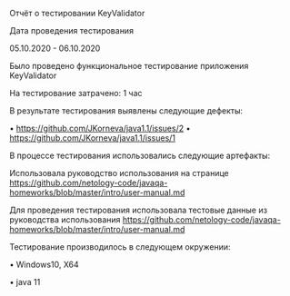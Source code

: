 Отчёт о тестировании KeyValidator

Дата проведения тестирования

05.10.2020 - 06.10.2020

Было проведено функциональное тестирование приложения KeyValidator

На тестирование затрачено: 1 час

В результате тестирования выявлены следующие дефекты:

•	https://github.com/JKorneva/java1.1/issues/2
•	https://github.com/JKorneva/java1.1/issues/1

В процессе тестирования использовались следующие артефакты:

Использовала руководство использования на странице https://github.com/netology-code/javaqa-homeworks/blob/master/intro/user-manual.md
 
Для проведения тестирования использовала тестовые данные из руководства использования https://github.com/netology-code/javaqa-homeworks/blob/master/intro/user-manual.md

Тестирование производилось в следующем окружении:

•	Windows10, X64

•	java 11


